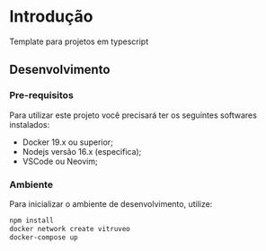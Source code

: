 # Introdução

Template para projetos em typescript


## Desenvolvimento

### Pre-requisitos

Para utilizar este projeto você precisará ter os seguintes softwares instalados:

- Docker 19.x ou superior;
- Nodejs versão 16.x (especifica);
- VSCode ou Neovim;

### Ambiente

Para inicializar o ambiente de desenvolvimento, utilize:

```sh
npm install
docker network create vitruveo
docker-compose up
```


